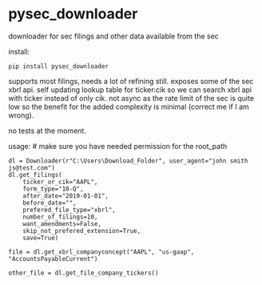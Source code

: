 # pysec_downloader
 downloader for sec filings and other data available from the sec

 install:
    
    pip install pysec_downloader
    

 supports most filings, needs a lot of refining still.
 exposes some of the sec xbrl api.
 self updating lookup table for ticker:cik so we can search xbrl api with ticker instead of only cik.
 not async as the rate limit of the sec is quite low so the benefit for the added complexity is minimal (correct me if I am wrong).

no tests at the moment.

 usage:
    # make sure you have needed permission for the root_path


    dl = Downloader(r"C:\Users\Download_Folder", user_agent="john smith js@test.com")
    dl.get_filings(
        ticker_or_cik="AAPL",
        form_type="10-Q",
        after_date="2019-01-01",
        before_date="",
        prefered_file_type="xbrl",
        number_of_filings=10,
        want_amendments=False,
        skip_not_prefered_extension=True,
        save=True)

    file = dl.get_xbrl_companyconcept("AAPL", "us-gaap", "AccountsPayableCurrent") 

    other_file = dl.get_file_company_tickers()


